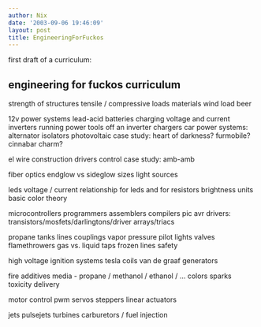```yaml
---
author: Nix
date: '2003-09-06 19:46:09'
layout: post
title: EngineeringForFuckos
---
```


first draft of a curriculum:


engineering for fuckos curriculum
---------------------------------

strength of structures
    tensile / compressive loads
    materials
    wind load
    beer

12v power systems
    lead-acid batteries
   charging voltage and current
    inverters
   running power tools off an inverter
    chargers
    car power systems:
  alternator
  isolators
    photovoltaic
    case study: heart of darkness?  furmobile?  cinnabar charm?

el wire
    construction
    drivers
    control
    case study: amb-amb

fiber optics
    endglow vs sideglow
    sizes
    light sources

leds
    voltage / current relationship for leds and for resistors
    brightness units
    basic color theory

microcontrollers
    programmers
    assemblers
    compilers
    pic
    avr
    drivers: transistors/mosfets/darlingtons/driver arrays/triacs

propane
    tanks
    lines
    couplings
    vapor pressure
    pilot lights
    valves
    flamethrowers
    gas vs. liquid taps
    frozen lines safety

high voltage
    ignition systems
    tesla coils
    van de graaf generators

fire additives
    media - propane / methanol / ethanol / ...
    colors
    sparks
    toxicity
    delivery

motor control
    pwm
    servos
    steppers
    linear actuators

jets
    pulsejets
    turbines
    carburetors / fuel injection
